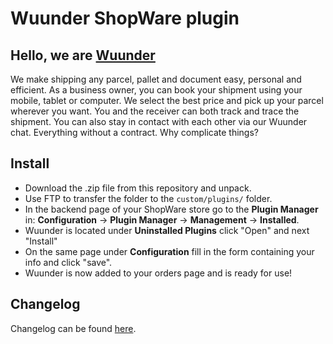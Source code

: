 # Wuunder ShopWare plugin

## Hello, we are [Wuunder](https://wearewuunder.com/) ##
We make shipping any parcel, pallet and document easy, personal and efficient. As a business owner, you can book your shipment using your mobile, tablet or computer. We select the best price and pick up your parcel wherever you want. You and the receiver can both track and trace the shipment. You can also stay in contact with each other via our Wuunder chat. Everything without a contract. Why complicate things?

## Install ##
* Download the .zip file from this repository and unpack.
* Use FTP to transfer the folder to the `custom/plugins/` folder.
* In the backend page of your ShopWare store go to the __Plugin Manager__ in: __Configuration__ -> __Plugin Manager__ -> __Management__ -> __Installed__.
* Wuunder is located under __Uninstalled Plugins__ click "Open" and next "Install"
* On the same page under __Configuration__ fill in the form containing your info and click "save".
* Wuunder is now added to your orders page and is ready for use!

## Changelog ##
Changelog can be found [here](CHANGELOG.md).
